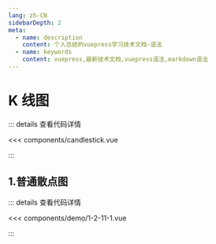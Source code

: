 ```yaml
---
lang: zh-CN
sidebarDepth: 2
meta:
  - name: description
    content: 个人总结的vuepress学习技术文档-语法
  - name: keywords
    content: vuepress,最新技术文档,vuepress语法,markdown语法
---
```


# K 线图

::: details 查看代码详情

<<< components/candlestick.vue

:::

## 1.普通散点图

  <Container url="/resume/?type=echarts&name=1-2-11-1.vue" />

::: details 查看代码详情

<<< components/demo/1-2-11-1.vue

:::
